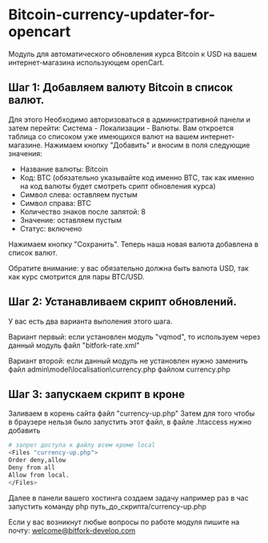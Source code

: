 Bitcoin-currency-updater-for-opencart
====

Модуль для автоматического обновления курса Bitcoin к USD на вашем интернет-магазина использующем openCart.

Шаг 1: Добавляем валюту Bitcoin в список валют.
----
Для этого Необходимо авторизоваться в административной панели и затем перейти: Система - Локализации - Валюты.
Вам откроется таблица со списоком уже имеющихся валют на вашем интернет-магазине. 
Нажимаем кнопку "Добавить" и вносим в поля следующие значения:

- Название валюты: Bitcoin
- Код: BTC (обязательно указывайте код именно BTC, так как именно на код валюты будет смотреть срипт обновления курса)
- Символ слева: оставляем пустым
- Символ справа: BTC
- Количество знаков после запятой: 8
- Значение: оставляем пустым
- Статус: включено

Нажимаем кнопку "Сохранить". Теперь наша новая валюта добавлена в список валют.

Обратите внимание: у вас обязательно должна быть валюта USD, так как курс смотрится для пары BTC/USD.

Шаг 2: Устанавливаем скрипт обновлений.
----
У вас есть два варианта выполения этого шага.

Вариант первый: если установлен модуль "vqmod", то используем через данный модуль файл "bitfork-rate.xml"

Вариант второй: если данный модуль не установлен нужно заменить файл admin\model\localisation\currency.php файлом currency.php
 
Шаг 3: запускаем скрипт в кроне
---
Заливаем в корень сайта файл "currency-up.php"
Затем для того чтобы в браузере нельзя было запустить этот файл, в файле .htaccess нужно добавить 
```sh
# запрет доступа к файлу всем кроме local
<Files "currency-up.php">
Order deny,allow
Deny from all
Allow from local.
</Files>
```

Далее в панели вашего хостинга создаем задачу 
например раз в час запустить команду
php путь_до_скрипта/currency-up.php



Если у вас возникнут любые вопросы по работе модуля пишите на почту: welcome@bitfork-develop.com 
